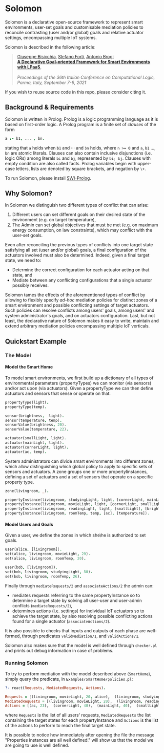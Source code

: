# Solomon

Solomon is a declarative open-source framework to represent smart environments, user-set goals and customisable mediation policies to reconcile contrasting (user and/or global) goals and relative actuator settings, encompassing multiple IoT systems.

Solomon is described in the following article:

> [Giuseppe Bisicchia](), [Stefano Forti](http://pages.di.unipi.it/forti), [Antonio Brogi](http://pages.di.unipi.it/brogi)<br>
> [**A Declarative Goal-oriented Framework for Smart Environments with LPaaS**](http://ceur-ws.org/Vol-3002/paper3.pdf), <br>	
> *Proceedings of the 36th Italian Conference on Computational Logic, Parma, Italy, September 7-9, 2021*

If you wish to reuse source code in this repo, please consider citing it.

## Background & Requirements

Solomon is written in Prolog. Prolog is a logic programming language as it is based on first-order logic. A Prolog program is a finite set of *clauses* of the form

```prolog
a :- b1, ... , bn.
```

stating  that `a` holds  when `b1` and ··· and `bn` holds,  where `n >= 0` and `a`, `b1` ..., `bn` are atomic literals. Clauses can also contain inclusive disjunctions (i.e. logic ORs) among literals `bi` and `bj`, represented by `bi; bj`. Clauses with empty condition are also called facts. Prolog variables begin with upper-case letters, lists are denoted by square brackets, and negation by `\+`.

To run Solomon, please install [SWI-Prolog](https://www.swi-prolog.org/Download.html).

## Why Solomon?

In Solomon we distinguish two different types of conflict that can arise:

1. Different users can set different goals on their desired state of the environment (e.g. on target temperature), 
2. The Admin can set global objectives that must be met (e.g. on maximum energy consumption, on law constraints), which may conflict with the user-set goals.
   
Even after reconciling the previous types of conflicts into one target state satisfying all set (user and/or global) goals, a final configuration of the actuators involved must also be determined. Indeed, given a final target state, we need to:

* Determine the correct configuration for each actuator acting on that state, and 
* Mediate between any conflicting configurations that a single actuator possibly receives.

Solomon tames the effects of the aforementioned types of conflict by allowing to flexibly specify *ad-hoc* mediation policies for distinct zones of a smart environment and possible conflicting settings of target actuators. Such policies can resolve conflicts among users' goals, among users' and system administrator's goals, and on actuators configuration. Last, but not least, the declarative nature of Solomon makes it easy to write, maintain and extend arbitrary mediation policies encompassing multiple IoT verticals.

## Quickstart Example

### The Model

#### Model the Smart Home

To model smart environments, we first build up a dictionary of all types of environmental parameters (propertyTypes) we can monitor (via sensors) and/or act upon (via actuators). Given a propertyType we can then define actuators and sensors that sense or operate on that. 
```prolog
propertyType(light).
propertyType(temp).

sensor(brightness,  light).
sensor(temperature, temp).
sensorValue(brightness, 20).
sensorValue(temperature, 22).

actuator(smallLight, light).
actuator(mainLight, light).
actuator(cornerLight, light).
actuator(ac, temp).
```

System administrators can divide smart environments into different zones, which allow distinguishing which global policy to apply to specific sets of sensors and actuators.  A zone groups one or more propertyIinstances, defining a set of actuators and a set of sensors that operate on a specific property type.
```prolog
zone(livingroom, _).

propertyInstance(livingroom, studyingLight, light, [cornerLight, mainLight], [brightness]).
propertyInstance(livingroom, movieLight, light, [cornerLight, smallLight], [brightness]).
propertyInstance(livingroom, readingLight, light, [smallLight], [brightness]).
propertyInstance(livingroom, roomTemp, temp, [ac], [temperature]).
```

#### Model Users and Goals

Given a user, we define the zones in which she\he is authorized to set goals.

```prolog
user(alice, [livingroom]).
set(alice, livingroom, movieLight, 20).
set(alice, livingroom, roomTemp, 20).

user(bob, [livingroom]).
set(bob, livingroom, studyingLight, 80).
set(bob, livingroom, roomTemp, 26).
```

Finally through `mediateRequests/2` and `associateActions/2` the admin can:
* mediates requests referring to the same propertyInstance so to determine a target state by solving all user-user and user-admin conflicts (`mediateRequests/2`),
* determines actions (i.e. settings) for individual IoT actuators so to achieve the target state, by also resolving possible conflicting actions found for a single actuator (`associateActions/2`).

It is also possible to checks that inputs and outputs of each phase are well-formed, through predicates `validMediation/1`, and `validActions/1`.

Solomon also makes sure that the model is well defined through  `checker.pl ` and prints out debug information in case of problems.

### Running Solomon

To try to perform mediation with the model described above (`SmartHome`), simply query the predicate, in `Examples/SmartHome/policies.pl`:

```prolog
?- react(Requests, MediatedRequests, Actions).

Requests = [(livingroom, movieLight, 20, alice),  (livingroom, studyingLight, 80, bob),  (livingroom, roomTemp, 20, alice),  (livingroom, roomTemp, 26, bob)],
MediatedRequests = [(livingroom, movieLight, 20),  (livingroom, readingLight, 0),  (livingroom, roomTemp, 23),  (livingroom, studyingLight, 80)],
Actions = [(ac, 23),  (cornerLight, 40),  (mainLight, 40),  (smallLight, 10)].
```
where `Requests` is the list of all users' requests, `MediatedRequests` the list containing the target states for each propertyInstance and `Actions` is the list of the actions to perform to reach the final target state.

It is possible to notice how immediately after opening the file the message "Properties instances are all well defined." will show us that the model we are going to use is well defined.
